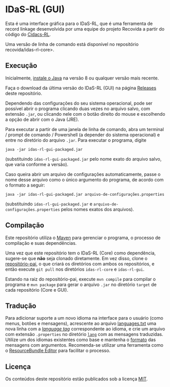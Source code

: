 # IDaS-RL (GUI)

Esta é uma interface gráfica para o IDaS-RL, que é uma ferramenta de record
linkage desenvolvida por uma equipe do projeto
Recovida a partir do código
do [Cidacs-RL](https://github.com/gcgbarbosa/cidacs-rl-v1).

Uma versão de linha de comando está disponível no
repositório recovida/idas-rl-core>.


## Execução

Inicialmente, [instale o Java](https://www.java.com/pt-BR/download/manual.jsp)
na versão 8 ou qualquer versão mais recente.

Faça o download da última versão do IDaS-RL (GUI) na página
[Releases](https://gitlab.com/recovida/idas-rl-gui/-/releases) deste
repositório.

Dependendo das configurações do seu sistema operacional, pode ser possível
abrir o programa clicando duas vezes no arquivo salvo, com extensão `.jar`,
ou clicando nele com o botão direito do mouse
e escolhendo a opção de abrir com o Java (JRE).

Para executar a partir de uma janela de linha de comando, abra um
terminal / prompt de comando / Powershell (a depender
do sistema operacional) e entre no diretório do arquivo `.jar`.
Para executar o programa, digite
```
java -jar idas-rl-gui-packaged.jar
```
(substituindo `idas-rl-gui-packaged.jar` pelo nome exato do arquivo salvo,
  que varia conforme a versão).

Caso queira abrir um arquivo de configurações automaticamente, passe o
nome desse arquivo como o único argumento do programa,
de acordo com o formato a seguir:
```
java -jar idas-rl-gui-packaged.jar arquivo-de-configurações.properties
```
(substituindo `idas-rl-gui-packaged.jar`
  e `arquivo-de-configurações.properties`
  pelos nomes exatos dos arquivos).


## Compilação

Este repositório utiliza o
[Maven](https://maven.apache.org/) para gerenciar o programa, o processo de
compilação e suas dependências.

Uma vez que este repositório tem o IDaS-RL (Core) como dependência,
sugere-se que **não** seja clonado diretamente. Em vez disso, clone
o [repositório-pai](https://gitlab.com/recovida/idas-rl), o que criará
os diretórios com ambos os repositórios, e então execute `git pull`
nos diretórios `idas-rl-core` e `idas-rl-gui`.

Estando na raiz do repositório-pai, execute ```mvn compile``` para compilar
o programa e ```mvn package```
para gerar o arquivo `.jar` no diretório `target` de cada repositório
(Core e GUI).

## Tradução

Para adicionar suporte a um novo idioma na interface para o usuário
(como menus, botões e mensagens),
acrescente ao arquivo
[languages.txt](src/main/resources/lang/languages.txt)
uma nova linha com a
[*language tag*](https://docs.oracle.com/javase/tutorial/i18n/locale/matching.html)
correspondente ao idioma, e crie um arquivo com extensão `.properties` no
diretório [`lang`](src/main/resources/lang/) com as mensagens traduzidas.
Utilize um dos idiomas existentes como base e mantenha o
[formato](https://docs.oracle.com/javase/8/docs/api/java/text/MessageFormat.html)
das mensagens com argumentos. Recomenda-se utilizar uma ferramenta como o
[ResourceBundle Editor](https://marketplace.eclipse.org/content/resourcebundle-editor)
para facilitar o processo.


## Licença

Os conteúdos deste repositório estão publicados sob a licença [MIT](LICENSE).

